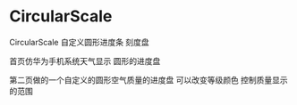 # CircularScale
CircularScale 自定义圆形进度条 刻度盘  

首页仿华为手机系统天气显示 圆形的进度盘 

第二页做的一个自定义的圆形空气质量的进度盘  可以改变等级颜色 控制质量显示的范围
